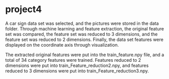 # project4
A car sign data set was selected, and the pictures were stored in the data folder. Through machine learning and feature extraction, the original feature set was compared, the feature set was reduced to 3 dimensions, and the feature set was reduced to 2 dimensions. Finally, the data set features were displayed on the coordinate axis through visualization.

The extracted original features were put into the train_feature.npy file, and a total of 34 category features were trained. Features reduced to 2 dimensions were put into train_Feature_reduction2.npy, and features reduced to 3 dimensions were put into train_Feature_reduction3.npy.
